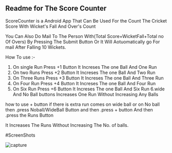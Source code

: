 Readme for The Score Counter  
-----------------------------

ScoreCounter is a Android App That Can Be Used For 
the Count The Cricket Score With Wicket's Fall 
And Over's Count

You Can Also Do Mail To The Person With(Total Score+WicketFall+Total no Of Overs)
By Pressing The Submit Button Or It Will Aotuomatically go For mail After Falling 10 Wickets.



How To use :-

1. On single Run Press +1 Button It Increses The one Ball And One Run 
2. On two Runs Press +2 Button It Increses The one Ball And Two Run 
3. On Three Runs Press +3 Button It Increses The one Ball And Three Run 
4. On Four Run Press +4 Button It Increses The one Ball And Four Run 
5. On Six Run Press +6 Button It Increses The one Ball And Six Run 
6.wide And No Ball buttons Increases One Run Without Increasing Any Balls

how to use + button
if there is extra run comes on wide ball or on No ball then 
.press Noball/WideBall  Button and then
.press + button And then
.press the Runs Button 

It Increases The Runs Without Increasing The No. of balls.




#ScreenShots



![capture](https://cloud.githubusercontent.com/assets/12112923/14934788/b589e2b8-0ed9-11e6-8956-6a11b9b31bae.PNG)









